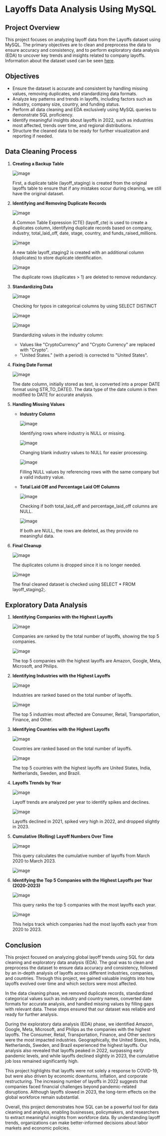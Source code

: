 # **Layoffs Data Analysis Using MySQL** 

## **Project Overview**

This project focuses on analyzing layoff data from the Layoffs dataset using MySQL. The primary objectives are to clean and preprocess the data to ensure accuracy and consistency, and to perform exploratory data analysis (EDA) to uncover key trends and insights related to company layoffs. Information about the dataset used can be seen [here](https://www.kaggle.com/datasets/swaptr/layoffs-2022).

## **Objectives**

- Ensure the dataset is accurate and consistent by handling missing values, removing duplicates, and standardizing data formats.
- Analyze key patterns and trends in layoffs, including factors such as industry, company size, country, and funding status.
- Perform all data cleaning and EDA exclusively using MySQL queries to demonstrate SQL proficiency.
- Identify meaningful insights about layoffs in 2022, such as industries most affected, trends over time, and regional distributions.
- Structure the cleaned data to be ready for further visualization and reporting if needed.

## **Data Cleaning Process**

1. **Creating a Backup Table**

   ![image](https://github.com/user-attachments/assets/fedfe8f1-f154-4493-9490-78a37662f753)

   First, a duplicate table (layoff_staging) is created from the original layoffs table to ensure that if any mistakes occur during cleaning, we still have the original dataset.
   
2. **Identifying and Removing Duplicate Records**

   ![image](https://github.com/user-attachments/assets/cc188c9d-9612-4cbf-af9e-23cbab0c2de3)

   A Common Table Expression (CTE) (layoff_cte) is used to create a duplicates column, identifying duplicate records based on company, industry, total_laid_off, date, stage, country, and funds_raised_millions.

   ![image](https://github.com/user-attachments/assets/7e030e0c-461f-4046-acf7-d09175842552)

   A new table layoff_staging2 is created with an additional column (duplicates) to store duplicate identification.

   ![image](https://github.com/user-attachments/assets/02c7df63-c08d-488d-8efd-746581f47125)

   The duplicate rows (duplicates > 1) are deleted to remove redundancy.

3. **Standardizing Data**

   ![image](https://github.com/user-attachments/assets/79daefa8-26b1-47a3-8f27-271059efb7b3)
   
   Checking for typos in categorical columns by using SELECT DISTINCT
   
   ![image](https://github.com/user-attachments/assets/5259570e-1d29-4c63-8371-e3c09b4adc91)
   
   ![image](https://github.com/user-attachments/assets/1e495228-4d1d-490e-a066-95e801367def)
   
   Standardizing values in the industry column:
     -  Values like "CryptoCurrency" and "Crypto Currency" are replaced with "Crypto".
     -  "United States." (with a period) is corrected to "United States".

4. **Fixing Date Format**

   ![image](https://github.com/user-attachments/assets/cc1acc1c-8023-485e-87bb-8c354b9f422e)
   
   The date column, initially stored as text, is converted into a proper DATE format using STR_TO_DATE(). The data type of the date column is then modified to DATE for accurate analysis.
   
5. **Handling Missing Values**

     - **Industry Column**
   
       ![image](https://github.com/user-attachments/assets/922f99c5-023d-4c73-87db-0d4ea49ec312)
   
       Identifying rows where industry is NULL or missing.
   
       ![image](https://github.com/user-attachments/assets/43a8231c-6712-4971-9366-9a445c23f2a7)
   
       Changing blank industry values to NULL for easier processing.
   
       ![image](https://github.com/user-attachments/assets/07f5f678-4dcf-4af7-97fa-a1b49970993b)
   
       Filling NULL values by referencing rows with the same company but a valid industry value.
       
     - **Total Laid Off and Percentage Laid Off Columns**
   
       ![image](https://github.com/user-attachments/assets/7bf48482-11ba-4a80-9098-6da35f5cf902)
   
       Checking if both total_laid_off and percentage_laid_off columns are NULL.
   
       ![image](https://github.com/user-attachments/assets/9a8eb974-ddc6-41a6-bb3a-cee953608e5d)
   
       If both are NULL, the rows are deleted, as they provide no meaningful data.

6. **Final Cleanup**

   ![image](https://github.com/user-attachments/assets/4092c716-3182-40d4-bee4-454e2f182919)

   The duplicates column is dropped since it is no longer needed.

   ![image](https://github.com/user-attachments/assets/e1e8011d-2301-48ed-9586-bed87ab4de7d)
   
   The final cleaned dataset is checked using SELECT * FROM layoff_staging2;.

## **Exploratory Data Analysis**

1. **Identifying Companies with the Highest Layoffs**

   ![image](https://github.com/user-attachments/assets/d16c5687-924e-43dc-a5bf-942318e50cb0)

   Companies are ranked by the total number of layoffs, showing the top 5 companies.

   ![image](https://github.com/user-attachments/assets/31b54904-c887-4fc2-9c73-b823039d1db3)

   The top 5 companies with the highest layoffs are Amazon, Google, Meta, Microsoft, and Philips.
   
2. **Identifying Industries with the Highest Layoffs**

   ![image](https://github.com/user-attachments/assets/ea419eb3-c2bd-4530-bb81-f6dae45a5f71)

   Industries are ranked based on the total number of layoffs.

   ![image](https://github.com/user-attachments/assets/c9cde8a1-dcf2-4ed0-a498-6e0bf0a6ff80)

   The top 5 industries most affected are Consumer, Retail, Transportation, Finance, and Other.
   
3. **Identifying Countries with the Highest Layoffs**

   ![image](https://github.com/user-attachments/assets/7bb635a8-f35c-4484-8b85-0317b44504b7)

   Countries are ranked based on the total number of layoffs.

   ![image](https://github.com/user-attachments/assets/d391b711-4ed3-4b56-bd6d-9fcb2afcd5cb)

   The top 5 countries with the highest layoffs are United States, India, Netherlands, Sweden, and Brazil.
   
5. **Layoffs Trends by Year**

   ![image](https://github.com/user-attachments/assets/8713e74b-d588-4e1f-adb9-7f20027d9ee1)

   Layoff trends are analyzed per year to identify spikes and declines.

   ![image](https://github.com/user-attachments/assets/6d823ade-0898-40a5-b7ed-16e24d62509b)

   Layoffs declined in 2021, spiked very high in 2022, and dropped slightly in 2023.

6. **Cumulative (Rolling) Layoff Numbers Over Time**

   ![image](https://github.com/user-attachments/assets/e3c1d6e2-f4b1-4a1d-8d85-dd8be34c7620)

   This query calculates the cumulative number of layoffs from March 2020 to March 2023.

   ![image](https://github.com/user-attachments/assets/9a14fcbd-db7b-4168-8fa4-454d3dcb2d12)
   
7. **Identifying the Top 5 Companies with the Highest Layoffs per Year (2020-2023)**

   ![image](https://github.com/user-attachments/assets/1de41a8e-25d3-4fff-a334-fc6e586bd88e)

   This query ranks the top 5 companies with the most layoffs each year.

   ![image](https://github.com/user-attachments/assets/e694ad8d-d90f-483e-9b73-a74d02b5bbf4)

   This helps track which companies had the most layoffs each year from 2020 to 2023.

## **Conclusion**

This project focused on analyzing global layoff trends using SQL for data cleaning and exploratory data analysis (EDA). The goal was to clean and preprocess the dataset to ensure data accuracy and consistency, followed by an in-depth analysis of layoffs across different industries, companies, and countries. Through this project, we gained valuable insights into how layoffs evolved over time and which sectors were most affected.

In the data cleaning phase, we removed duplicate records, standardized categorical values such as industry and country names, converted date formats for accurate analysis, and handled missing values by filling gaps with relevant data. These steps ensured that our dataset was reliable and ready for further analysis.

During the exploratory data analysis (EDA) phase, we identified Amazon, Google, Meta, Microsoft, and Philips as the companies with the highest layoffs. The Consumer, Retail, Transportation, Finance, and Other sectors were the most impacted industries. Geographically, the United States, India, Netherlands, Sweden, and Brazil experienced the highest layoffs. Our analysis also revealed that layoffs peaked in 2022, surpassing early pandemic levels, and while layoffs declined slightly in 2023, the cumulative job loss remained significantly high.

This project highlights that layoffs were not solely a response to COVID-19, but were also driven by economic downturns, inflation, and corporate restructuring. The increasing number of layoffs in 2022 suggests that companies faced financial challenges beyond pandemic-related disruptions. Although layoffs slowed in 2023, the long-term effects on the global workforce remain substantial.

Overall, this project demonstrates how SQL can be a powerful tool for data cleaning and analysis, enabling businesses, policymakers, and researchers to extract meaningful insights from workforce data. By understanding layoff trends, organizations can make better-informed decisions about labor markets and economic policies.



   






   
